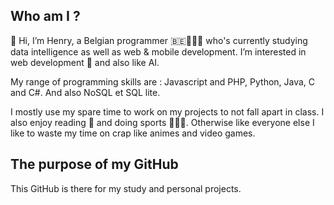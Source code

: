 ## Who am I ?
👋 Hi, I’m Henry, a Belgian programmer 🇧🇪👨🏼‍💻 who's currently studying data intelligence as well as web & mobile development. I’m interested in web development 👀 and also like AI.

My range of programming skills are : Javascript and PHP, Python, Java, C and C#. And also NoSQL et SQL lite.

I mostly use my spare time to work on my projects to not fall apart in class. I also enjoy reading 📖 and doing sports 🏊🏻‍♂️. Otherwise like everyone else I like to waste my time on crap like animes and video games.

## The purpose of my GitHub 
This GitHub is there for my study and personal projects.

<!---
YRNEHENRY/YRNEHENRY is a ✨ special ✨ repository because its `README.md` (this file) appears on your GitHub profile.
You can click the Preview link to take a look at your changes.
--->
